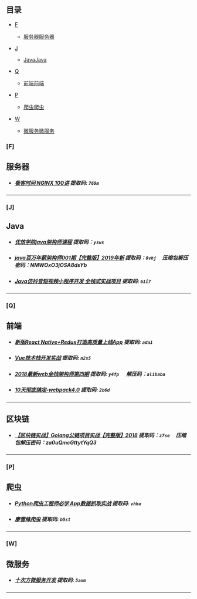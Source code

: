 ## 目录
+ [F](#F)
    - [服务器服务器](#服务器服务器) 
    
+ [J](#J)
    - [JavaJava](#JavaJava)

+ [Q](#Q)
    - [前端前端](#前端前端)

+ [P](#P)
    - [爬虫爬虫](#爬虫爬虫)
    
+ [W](#W)
    - [微服务微服务](#微服务微服务)




### [F]

## 服务器
- ##### [极客时间 NGINX 100讲](https://pan.baidu.com/s/1A02_UIm2tX0RB9jNw1duAw)   提取码: `769m`  

---

### [J]

## Java
- ##### [优效学院java架构师课程](https://pan.baidu.com/s/167LYPdoAk6X8TrBxUCb91A)  提取码：`ysws` 
- ##### [java百万年薪架构师001期【完整版】2019年新](https://pan.baidu.com/s/1Cz3lBGgGdO7SaK1o9KapLg) 提取码：`0vhj` &nbsp;&nbsp;&nbsp;&nbsp;压缩包解压密码：NMWOxO3jOSA8dsYb
- #####  [Java仿抖音短视频小程序开发 全栈式实战项目](https://pan.baidu.com/s/1Zgy_DE48Nv8EpIw2EQqBRA)  提取码: `61i7` 
---

### [Q]

## 前端 
- ##### [新版React Native+Redux打造高质量上线App](https://pan.baidu.com/s/1T8R-fG5DqN6ndTaO_VpGCA)   提取码: `ada1`
- ##### [Vue技术栈开发实战](https://pan.baidu.com/s/117pugRV4LT3TgN3lFdj6xQ)   提取码: `n2s5`
- ##### [2018最新web全栈架构师第四期](https://pan.baidu.com/s/19ej_6C-WhoG4hu8jErSfUw)  提取码: `y4fp` &nbsp;&nbsp;&nbsp;&nbsp; 解压码：`alibaba`
- #####  [10天彻底搞定-webpack4.0](https://pan.baidu.com/s/1wLTkrUR0DUepfl7nrWfHMA)  提取码: `2b6d` 
---

## 区块链
- ##### [【区块链实战】Golang公链项目实战【完整版】2018](https://pan.baidu.com/s/1RqxRtjkx2OIiWpkBEp5wCw)  提取码：`z7se` &nbsp;&nbsp;&nbsp;&nbsp;压缩包解压密码：za0uQmcGttytYqQ3 
---

### [P]

## 爬虫
- ##### [Python爬虫工程师必学 App数据抓取实战](https://pan.baidu.com/s/1mgayoY4bz5hce_qHlIA-6w)  提取码: `vhhu`
- ##### [廖雪峰爬虫](https://pan.baidu.com/s/1ytH8zIqSDDz5f4YxsRSbLQ)  提取码: `b5st` 
---

### [W]

## 微服务
- ##### [十次方微服务开发](https://pan.baidu.com/s/116CdFRPcEE78F5JQoYJkJQ)   提取码: `5axm`
---


